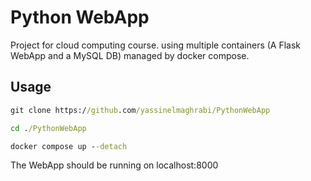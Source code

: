 
# Python WebApp

Project for cloud computing course. using multiple containers (A Flask WebApp and a MySQL DB) managed by docker compose.



## Usage

```cmd
git clone https://github.com/yassinelmaghrabi/PythonWebApp

cd ./PythonWebApp

docker compose up --detach
```

The WebApp should be running on localhost:8000


